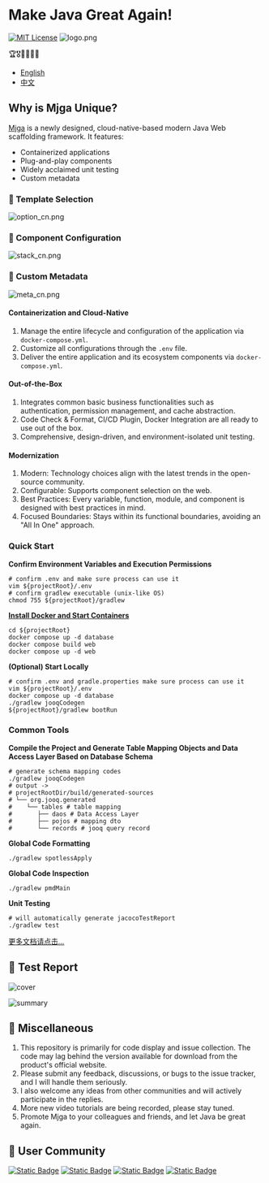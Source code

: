 # Make Java Great Again!

[![MIT License](https://img.shields.io/badge/License-MIT-green.svg)](https://choosealicense.com/licenses/mit/)
![logo.png](asset/logo.png)

🏆🎖️🥇🥈🥉🏅

- [English](README_EN.md)
- [中文](README_CN.md)

## Why is Mjga Unique?

[Mjga](https://www.mjga.cc) is a newly designed, cloud-native-based modern Java Web scaffolding framework. It features:

- Containerized applications
- Plug-and-play components
- Widely acclaimed unit testing
- Custom metadata

### 🥝 Template Selection

![option_cn.png](asset/option_en.png)

### 🍅 Component Configuration

![stack_cn.png](asset/stack_en.png)

### 🍹 Custom Metadata

![meta_cn.png](asset/meta_en.png)

#### Containerization and Cloud-Native

1. Manage the entire lifecycle and configuration of the application via `docker-compose.yml`.
2. Customize all configurations through the `.env` file.
3. Deliver the entire application and its ecosystem components via `docker-compose.yml`.

#### Out-of-the-Box

1. Integrates common basic business functionalities such as authentication, permission management, and cache abstraction.
2. Code Check & Format, CI/CD Plugin, Docker Integration are all ready to use out of the box.
3. Comprehensive, design-driven, and environment-isolated unit testing.

#### Modernization

1. Modern: Technology choices align with the latest trends in the open-source community.
2. Configurable: Supports component selection on the web.
3. Best Practices: Every variable, function, module, and component is designed with best practices in mind.
4. Focused Boundaries: Stays within its functional boundaries, avoiding an "All In One" approach.

### Quick Start

**Confirm Environment Variables and Execution Permissions**

```shell
# confirm .env and make sure process can use it
vim ${projectRoot}/.env
# confirm gradlew executable (unix-like OS)
chmod 755 ${projectRoot}/gradlew
```

**[Install Docker and Start Containers](https://docs.docker.com/engine/install/)**

```shell
cd ${projectRoot}
docker compose up -d database
docker compose build web
docker compose up -d web
```

**(Optional) Start Locally**

```shell
# confirm .env and gradle.properties make sure process can use it
vim ${projectRoot}/.env
docker compose up -d database
./gradlew jooqCodegen
${projectRoot}/gradlew bootRun
```

### Common Tools

**Compile the Project and Generate Table Mapping Objects and Data Access Layer Based on Database Schema**

```shell
# generate schema mapping codes
./gradlew jooqCodegen
# output ->
# projectRootDir/build/generated-sources
# └── org.jooq.generated
#    └── tables # table mapping
#       ├── daos # Data Access Layer
#       ├── pojos # mapping dto
#       └── records # jooq query record
```

**Global Code Formatting**

```shell
./gradlew spotlessApply
```

**Global Code Inspection**

```shell
./gradlew pmdMain
```

**Unit Testing**

```shell
# will automatically generate jacocoTestReport
./gradlew test
```

[更多文档请点击...](https://www.mjga.cc/doc/db-first)


## 🍓 Test Report

![cover](https://www.mjga.cc/report/cover.png)

![summary](https://www.mjga.cc/report/summary.png)

## 🍟 Miscellaneous

1. This repository is primarily for code display and issue collection. The code may lag behind the version available for
   download from the product's official website.
2. Please submit any feedback, discussions, or bugs to the issue tracker, and I will handle them seriously.
3. I also welcome any ideas from other communities and will actively participate in the replies.
4. More new video tutorials are being recorded, please stay tuned.
5. Promote Mjga to your colleagues and friends, and let Java be great again.

## 🔮 User Community

[![Static Badge](https://img.shields.io/badge/blog-black?style=flat&logo=dev.to&logoSize=auto)](https://dev.to/ccmjga)
[![Static Badge](https://img.shields.io/badge/homepage-white?style=flat&logo=homepage&logoColor=%23FF0074)](https://www.mjga.cc)
[![Static Badge](https://img.shields.io/badge/twitter-blue?style=flat&logo=x)](https://x.com/Mjga212318)
[![Static Badge](https://img.shields.io/badge/discord-white?style=flat&logo=discord)](https://discord.com/invite/3XhyjEPn)
